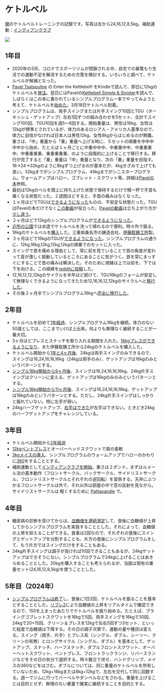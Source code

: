 # ケトルベル
[関](https://github.com/sekika)のケトルベルトレーニングの記録です。写真は左から24,16,12,8,5kg。補助運動：[インディアンクラブ](indian.md)

<img src="https://pbs.twimg.com/profile_banners/3842711/1643460988/600x200">

## 1年目
- 2020年の3月、コロナでスポーツジムが閉鎖される中、自宅での巣篭もり生活での運動不足を解消するための方策を検討する。いろいろと調べて、ケトルベルが候補となった。
- [Pavel Tsatsouline](https://en.wikipedia.org/wiki/Pavel_Tsatsouline) の Enter the Kettlebell! をKindleで読んで、即日に12kgのケトルベルを[発注](https://twitter.com/seki/status/1352957472625975297)。翌日にはPavelの[Kettlebell Simple & Sinister](https://www.amazon.co.jp/gp/product/B07ZQKWMKR)を読んで、しばらくはこの本に書かれているシンプルプログラム一本でやってみようと考えて、ケトルベルを[始めた](https://twitter.com/seki/status/1243158979431153664)。3月18日ケトルベル到着。
- シンプルプログラムは、両手スイングまたは片手スイング10回とTGU（ターキッシュ・ゲットアップ）左右1回ずつの組み合わせを5セット、合計でスイング100回、TGU10回を週5〜6回する。開始重量は、男性は16kg、女性は12kgが標準とされているが、体力のあるロシア人・アメリカ人基準なので、体力に自信がなければ日本人は男性12kg、女性8kgからはじめるのが無難。重さは、「中」重量から「重」重量へ上げる時に、５セットの順番を中中中中中から始め、たとえば１ヶ月ごとに中重中中中、中重重中中、中重重重中、中重重重重、重重重重重、のように段階的に上げることで移行する。移行が完了すると「重」重量は「中」重量となり、次の「重」重量を目指す。16→24→32kgのように8kgずつ上げるのが基本だが、4kgきざみで上げても良い。32kgまでがシンプルプログラム、48kgまでがシニスタープログラム。ウォームアップはハロー、ゴブレット・スクワット等。詳細は[Pavelの本](https://www.amazon.co.jp/gp/product/B07ZQKWMKR)参照。
- 最初は12kgのベルを頭上に持ち上げた状態で保持するだけで精一杯で手首も痛くなる状態だった。２週間ほどすると、手首の痛みはなくなった。
- １ヶ月ほどでTGUは[できるようになった](https://twitter.com/seki/status/1253634681028767745)ものの、不安定な状態だった。TGUはPavelの本だけでなく[この動画](https://youtu.be/NpRbsl6A7ys)が役立った。[Pavelの動画](https://www.youtube.com/watch?v=cKx8xE8jJZs)は立ち上がり方が[少し違う](https://twitter.com/seki/status/1254028848791826437)。
- ２ヶ月ほどで12kgのシンプルプログラムが[できるようになった](https://twitter.com/seki/status/1259775785809764354)。
- [近所の公園](https://twitter.com/seki/status/1266666080744820742)では水道でケトルベルを洗って帰れるので便利。時々外で振る。
- 16kgのケトルベルを[購入](https://twitter.com/seki/status/1265545766849916929)した。三重県桑名市の鋳造会社、[伊藤鉉鋳工所](https://twitter.com/hskettlebell)製。
- ３ヶ月ほどで16kgのTGUが[できるようになった](https://twitter.com/seki/status/1275362620313198592)。シンプルプログラムの通りに、12kg,16kg,12kg,12kg,12kgの順番でのセットに入った。
- スイングで首を痛める理由として、常に前を見ていることで首の角度が変わって首が激しく振動しているところにあることに気がつく。首を常にまっすぐにすることで首の痛みは解決した。そのために視線は上では前を、下では下を向ける。この経緯を[redditに投稿](https://www.reddit.com/r/kettlebell/comments/ifp2a8/keep_your_neck_straight_in_swing/)した。
- 12,16,12,12,12kgのサイクルを半年ほど続けて、TGU16kgのフォームが安定して無理なくできるようになってきたため12,16,16,12,12kgのサイクルへと[移行した](https://twitter.com/seki/status/1338460387847487488)。
- その後２ヶ月半でシンプルプログラム16kgへ[完全に移行した](https://twitter.com/seki/status/1366350945542578177)。

## 2年目
- ケトルベルを初めて[1年経過](https://twitter.com/seki/status/1372546398177009664)、シンプルプログラム16kgを継続。体力のない50歳としては、ここまでいけば上出来。何よりも無理なく継続することが一番大切。
- 3ヶ月ほどプレスとスナッチを取り入れる期間を入れた。[16kgプレスができるようになり](https://twitter.com/seki/status/1388058377444499456)、また伊藤鉉鋳工所から24kgのケトルベルを購入した。
- ケトルベル開始から[1年と4ヶ月後](https://twitter.com/seki/status/1412040664452239362)、24kgは両手スイングのみできるので、スイングは16,24,16,16,16kg（24kgは両手のみ）、ゲットアップは16kgのみというパターンとする。
- [シンプル16kg開始から9ヶ月後](https://twitter.com/seki/status/1470332165485641730)、スイングは16,24,16,16,16kg、24kg片手スイングはクリーンに変える、ゲットアップは16kgのみのみというパターンとする。
- [シンプル16kg開始から11ヶ月後](https://twitter.com/seki/status/1485550532731506689)、スイングは16,24,16,16,16kg、ゲットアップは16kgのみというパターンとする。ただし、24kg片手スイングはしっかりと振れていない。特に左手が弱い。
- 24kgハーフゲットアップ、[右手はできた](https://twitter.com/seki/status/1504449051218960394)が左手はできない。ときどき24kgのハーフゲットアップをチャレンジしている。

## 3年目
- ケトルベル開始から[2年経過](https://twitter.com/seki/status/1504765385232764935)
- [12kgベントプレス](https://twitter.com/seki/status/1504999931483852802)とオーバーヘッドスクワットで肩の柔軟
- [3kgメイスの導入](https://twitter.com/seki/status/1546441520949374976)、シンプルプログラムのウォームアップでハローのかわりに[360](https://youtu.be/5UYSyKXGmk0)をすることとする。
- 補助運動として[インディアンクラブを開始](https://twitter.com/seki/status/1551128186045734914)。重さは２ポンド。まずはルメール法の基本動作（フロントサークル、バックサークル、サイドリストサークル、フロントリストサークルとそれぞれの逆回転）を習熟する。天井にぶつかるフロントサークルは外で、それ以外は部屋の中で窓の反射を見ながら。サイドリストサークルは 軽くするために [Pahlavandle](https://twitter.com/seki/status/1556548556198400000) で。

## 4年目
- 糖尿病の診断を受けてからは、[血糖値を連続測定](https://sekika.github.io/2023/01/03/Libre/)して、食後に血糖値が上昇してからシンプルプログラムを実施することとした。それによって、血糖値の上昇を抑えることができる。食事は2回なので、それぞれの食後にスイングとゲットアップを分割することも、片方の食後にシンプルプログラムをして、もう片方ではスイングだけをすることもある。
- 24kg片手スイングは調子が良ければ10回できることもあるが、24kgゲットアップはできそうにない。シンプルプログラムで24kgに上げることはあきらめることとした。20kgを購入することも考えられるが、当面は現有の重量セット(24,16,12,8,5kg)を使うこととした。

## 5年目（2024年）
- [シンプルプログラムは終了](https://twitter.com/seki/status/1761674208978084090)し、食後に1日2回、ケトルベルを振ることを基本とすることとした。[リブレ2](https://sekika.github.io/2023/01/03/Libre/)により血糖値の上昇をリアルタイムで確認できるので、150を上まったあたりでケトルベルを振り始める。たとえば、プライングゴブレットスクワットを16kgで5回、両手スイングを16kgで30回、24kgで20+15回、クリーン＆プレスを12kgで左右5回ずつ3セット、といった程度で血糖値は下降する。その日の調子次第で、運動の量や種目は変える。スイング（両手、片手）とプレス系（シングル、ダブル、シーソー、クリーンの有無）とロングサイクル（シングル、ダブル）を基本として、ゲットアップ、スナッチ、ハーフスナッチ、ダブルフロントスクワット、オーバーヘットスクワット、ベントプレス、フロントラックランジ、リバースランジなどをその日の気分で選択する。時々腕立て伏せ、ハンドグリップ、メイスの360などをはさむ。ダブルについては、同じ重量のケトルベルを所有していないため、12kg+16kgまたは8kg+12kgで、左右を交代して同じ回数する。週一でジムに行ってバーベルやダンベルなどをさわる。重量を上げることは目的とせず、無理のない重量で確実に継続することを目的とする。
